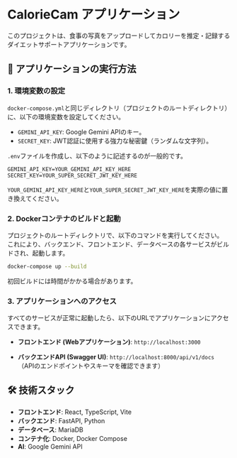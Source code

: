 # CalorieCam アプリケーション

このプロジェクトは、食事の写真をアップロードしてカロリーを推定・記録するダイエットサポートアプリケーションです。

## 🚀 アプリケーションの実行方法

### 1. 環境変数の設定

`docker-compose.yml`と同じディレクトリ（プロジェクトのルートディレクトリ）に、以下の環境変数を設定してください。

-   `GEMINI_API_KEY`: Google Gemini APIのキー。
-   `SECRET_KEY`: JWT認証に使用する強力な秘密鍵（ランダムな文字列）。

`.env`ファイルを作成し、以下のように記述するのが一般的です。

```
GEMINI_API_KEY=YOUR_GEMINI_API_KEY_HERE
SECRET_KEY=YOUR_SUPER_SECRET_JWT_KEY_HERE
```

`YOUR_GEMINI_API_KEY_HERE`と`YOUR_SUPER_SECRET_JWT_KEY_HERE`を実際の値に置き換えてください。

### 2. Dockerコンテナのビルドと起動

プロジェクトのルートディレクトリで、以下のコマンドを実行してください。
これにより、バックエンド、フロントエンド、データベースの各サービスがビルドされ、起動します。

```bash
docker-compose up --build
```

初回ビルドには時間がかかる場合があります。

### 3. アプリケーションへのアクセス

すべてのサービスが正常に起動したら、以下のURLでアプリケーションにアクセスできます。

-   **フロントエンド (Webアプリケーション)**:
    `http://localhost:3000`

-   **バックエンドAPI (Swagger UI)**:
    `http://localhost:8000/api/v1/docs`
    （APIのエンドポイントやスキーマを確認できます）

## 🛠️ 技術スタック

-   **フロントエンド**: React, TypeScript, Vite
-   **バックエンド**: FastAPI, Python
-   **データベース**: MariaDB
-   **コンテナ化**: Docker, Docker Compose
-   **AI**: Google Gemini API
